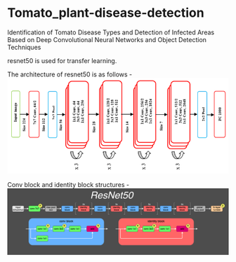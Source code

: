 # Tomato_plant-disease-detection

Identification of Tomato Disease Types and Detection of Infected Areas Based on Deep Convolutional Neural Networks and Object Detection Techniques

resnet50 is used for transfer learning.

The architecture of resnet50 is as follows - 
![](images/resnet50-2.png)

Conv block and identity block structures - 
![](images/ResNet50-1.png)





